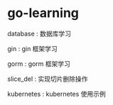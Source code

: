 # go-learning
database : 数据库学习

gin : gin 框架学习

gorm : gorm 框架学习

slice_del : 实现切片删除操作

kubernetes : kubernetes 使用示例

